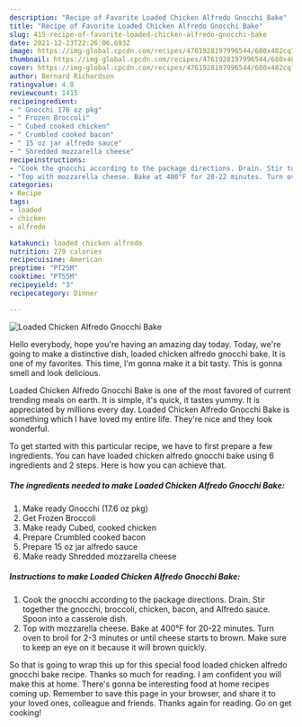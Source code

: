 ```yaml
---
description: "Recipe of Favorite Loaded Chicken Alfredo Gnocchi Bake"
title: "Recipe of Favorite Loaded Chicken Alfredo Gnocchi Bake"
slug: 415-recipe-of-favorite-loaded-chicken-alfredo-gnocchi-bake
date: 2021-12-23T22:26:06.693Z
image: https://img-global.cpcdn.com/recipes/4761928197996544/680x482cq70/loaded-chicken-alfredo-gnocchi-bake-recipe-main-photo.jpg
thumbnail: https://img-global.cpcdn.com/recipes/4761928197996544/680x482cq70/loaded-chicken-alfredo-gnocchi-bake-recipe-main-photo.jpg
cover: https://img-global.cpcdn.com/recipes/4761928197996544/680x482cq70/loaded-chicken-alfredo-gnocchi-bake-recipe-main-photo.jpg
author: Bernard Richardson
ratingvalue: 4.8
reviewcount: 1415
recipeingredient:
- " Gnocchi 176 oz pkg"
- " Frozen Broccoli"
- " Cubed cooked chicken"
- " Crumbled cooked bacon"
- " 15 oz jar alfredo sauce"
- " Shredded mozzarella cheese"
recipeinstructions:
- "Cook the gnocchi according to the package directions. Drain. Stir together the gnocchi, broccoli, chicken, bacon, and Alfredo sauce. Spoon into a casserole dish."
- "Top with mozzarella cheese. Bake at 400°F for 20-22 minutes. Turn oven to broil for 2-3 minutes or until cheese starts to brown.  Make sure to keep an eye on it because it will brown quickly."
categories:
- Recipe
tags:
- loaded
- chicken
- alfredo

katakunci: loaded chicken alfredo 
nutrition: 279 calories
recipecuisine: American
preptime: "PT25M"
cooktime: "PT55M"
recipeyield: "3"
recipecategory: Dinner

---
```



![Loaded Chicken Alfredo Gnocchi Bake](https://img-global.cpcdn.com/recipes/4761928197996544/680x482cq70/loaded-chicken-alfredo-gnocchi-bake-recipe-main-photo.jpg)

Hello everybody, hope you're having an amazing day today. Today, we're going to make a distinctive dish, loaded chicken alfredo gnocchi bake. It is one of my favorites. This time, I'm gonna make it a bit tasty. This is gonna smell and look delicious.

Loaded Chicken Alfredo Gnocchi Bake is one of the most favored of current trending meals on earth. It is simple, it's quick, it tastes yummy. It is appreciated by millions every day. Loaded Chicken Alfredo Gnocchi Bake is something which I have loved my entire life. They're nice and they look wonderful.




To get started with this particular recipe, we have to first prepare a few ingredients. You can have loaded chicken alfredo gnocchi bake using 6 ingredients and 2 steps. Here is how you can achieve that.

<!--inarticleads1-->

##### The ingredients needed to make Loaded Chicken Alfredo Gnocchi Bake:

1. Make ready  Gnocchi (17.6 oz pkg)
1. Get  Frozen Broccoli
1. Make ready  Cubed, cooked chicken
1. Prepare  Crumbled cooked bacon
1. Prepare  15 oz jar alfredo sauce
1. Make ready  Shredded mozzarella cheese




<!--inarticleads2-->

##### Instructions to make Loaded Chicken Alfredo Gnocchi Bake:

1. Cook the gnocchi according to the package directions. Drain. Stir together the gnocchi, broccoli, chicken, bacon, and Alfredo sauce. Spoon into a casserole dish.
1. Top with mozzarella cheese. Bake at 400°F for 20-22 minutes. Turn oven to broil for 2-3 minutes or until cheese starts to brown.  Make sure to keep an eye on it because it will brown quickly.




So that is going to wrap this up for this special food loaded chicken alfredo gnocchi bake recipe. Thanks so much for reading. I am confident you will make this at home. There's gonna be interesting food at home recipes coming up. Remember to save this page in your browser, and share it to your loved ones, colleague and friends. Thanks again for reading. Go on get cooking!
